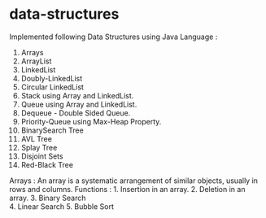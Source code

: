 # data-structures

Implemented following Data Structures using Java Language :
1.  Arrays
2.  ArrayList
3.  LinkedList
4.  Doubly-LinkedList
5.  Circular LinkedList
6.  Stack using Array and LinkedList.
7.  Queue using Array and LinkedList.
8.  Dequeue - Double Sided Queue.
9.  Priority-Queue using Max-Heap Property.
10. BinarySearch Tree
11. AVL Tree
12. Splay Tree
13. Disjoint Sets
14. Red-Black Tree

Arrays : An array is a systematic arrangement of similar objects, usually in rows and columns.
    Functions : 1. Insertion in an array.
		2. Deletion in an array.
		3. Binary Search		
		4. Linear Search
		5. Bubble Sort